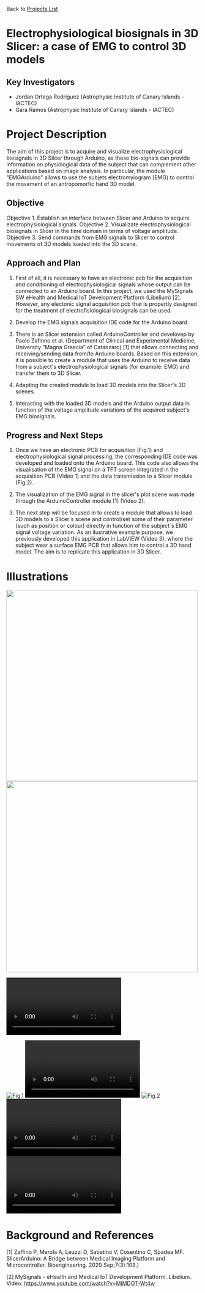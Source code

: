 Back to [Projects List](../../README.md#ProjectsList)

# Electrophysiological biosignals in 3D Slicer: a case of EMG to control 3D models

## Key Investigators

- Jordan Ortega Rodríguez (Astrophysic Institute of Canary Islands - IACTEC)
- Gara Ramos (Astrophysic Institute of Canary Islands - IACTEC)

# Project Description

The aim of this project is to acquire and visualize electrophysiological biosignals in 3D Slicer through Arduino, 
as these bio-signals can provide information on physiological data of the subject that can complement other applications 
based on image analysis. In particular, the module "EMGArduino" allows to use the subjets electromyiogram (EMG) 
to control the movement of an antropomorfic hand 3D model.

## Objective

Objective 1. Establish an interface between Slicer and Arduino to acquire electrophysiological signals.
Objective 2. Visualizate electrophysiological biosignals in Slicer in the time domain in terms of voltage amplitude. 
Objective 3. Send commands from EMG signals to Slicer to control movements of 3D models loaded into the 3D scene.


## Approach and Plan

1. First of all, it is necessary to have an electronic pcb for the acquisition and conditioning of electrophysiological 
   signals whose output can be connected to an Arduino board. In this project, we used the MySignals SW eHealth 
   and Medical IoT Development Platform (Libelium) [2]. However, any electonic signal acquisition pcb that is 
   propertly designed for the treatment of electrofisiological biosignals can be used.  

2. Develop the EMG signals acquisition IDE code for the Arduino board.
 
3. There is an Slicer extension called ArduinoController and develovep by Paolo Zafinno et al. (Department of Clinical 
   and Experimental Medicine, University “Magna Graecia” of Catanzaro) [1] that allows connecting and receiving/sending 
   data from/to Arduino boards. Based on this extension, it is possible to create a module that uses the Arduino to receive
   data from a subject's electrophysiological signals (for example: EMG) and transfer them to 3D Slicer.

4. Adapting the created module to load 3D models into the Slicer's 3D scenes.

5. Interacting with the loaded 3D models and the Arduino output data in function of the voltage amplitude variations 
   of the acquired subject's EMG biosignals. 


## Progress and Next Steps

1. Once we have an electronic PCB for acquisition (Fig.1) and electrophysiological signal processing, 
   the corresponding IDE code was developed and loaded onto the Arduino board. This code also allows the visualisation 
   of the EMG signal on a TFT screen integrated in the acquisition PCB (Video 1) and 
   the data transmission to a Slicer module (Fig.2).

2. The visualization of the EMG signal in the slicer's plot scene was made through the ArduinoController module [1] (Video 2).

3. The next step will be focused in to create a module that allows to load 3D models to a Slicer's scene and control/set some of their parameter
   (such as position or colour) directly in function of the subject´s EMG signal voltage variation. As an ilustrative example purpose, 
   we previously developed this application in LabVIEW (Video 3), where the subject wear a surface EMG PCB that allows 
   him to control a 3D hand model. The aim is to replicate this application in 3D Slicer.


# Illustrations
<img src="https://github.com/JordanOrt/EMG_Slicer/blob/1546b5817a2116dead5ebac659b9e32520a62fc6/MySiganIoT.jpg" width="500"/>
<img src="https://github.com/JordanOrt/EMG_Slicer/blob/1546b5817a2116dead5ebac659b9e32520a62fc6/EMG-Arduino%20Plot.png" width="500"/>

![Video - emg](https://github.com/NA-MIC/ProjectWeek/blob/master/PW38_2023_GranCanaria/Projects/Electrophysiological%20biosignals%20in%203D%20Slicer/Arduino-Conect-wih-3D-Hand_GIF.mp4)

![Fig.1](https://github.com/JordanOrt/EMG_Slicer/blob/1546b5817a2116dead5ebac659b9e32520a62fc6/MySiganIoT.jpg)
![Video 1 (EMG DAQ-Arduino)](https://github.com/JordanOrt/EMG_Slicer/blob/1546b5817a2116dead5ebac659b9e32520a62fc6/EMG_MySignals-Arduino.mp4)
![Fig.2](https://github.com/JordanOrt/EMG_Slicer/blob/1546b5817a2116dead5ebac659b9e32520a62fc6/EMG-Arduino%20Plot.png)
![Video 2 (Real time streamming of EMG data from Arduino to 3D Slicer)](https://github.com/JordanOrt/EMG_Slicer/blob/1546b5817a2116dead5ebac659b9e32520a62fc6/EMG_Slicer.mp4)
![Video 3 (Example of controlling a 3D hand model by EMG signals developed in LabVIEW interface)](https://github.com/JordanOrt/EMG_Slicer/blob/1546b5817a2116dead5ebac659b9e32520a62fc6/EMG_Hand_Labview.mp4)


# Background and References

[1] Zaffino P, Merola A, Leuzzi D, Sabatino V, Cosentino C, Spadea MF. SlicerArduino: A Bridge between Medical 
    Imaging Platform and Microcontroller. Bioengineering. 2020 Sep;7(3):109.)

[2] MySignals - eHealth and Medical IoT Development Platform. Libelium. Video: https://www.youtube.com/watch?v=MiMDOT-Wt4w
